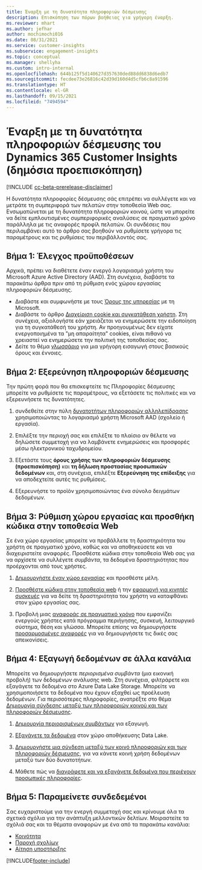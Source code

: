 ```yaml
---
title: Έναρξη με τη δυνατότητα πληροφοριών δέσμευσης
description: Επισκόπηση των πόρων βοήθειας για γρήγορη έναρξη.
ms.reviewer: mhart
ms.author: jefhar
author: mochimochi016
ms.date: 08/31/2021
ms.service: customer-insights
ms.subservice: engagement-insights
ms.topic: conceptual
ms.manager: shellyha
ms.custom: intro-internal
ms.openlocfilehash: 644b125f5d140627d357630ded88dd6838d6edb7
ms.sourcegitcommit: fecdee73e26816c42d39d160d4d5cfb6c8a91596
ms.translationtype: HT
ms.contentlocale: el-GR
ms.lasthandoff: 09/15/2021
ms.locfileid: "7494594"
---
```

# <a name="get-started-with-dynamics-365-customer-insights-engagement-insights-capability-public-preview"></a>Έναρξη με τη δυνατότητα πληροφοριών δέσμευσης του Dynamics 365 Customer Insights (δημόσια προεπισκόπηση)

[!INCLUDE [cc-beta-prerelease-disclaimer](includes/cc-beta-prerelease-disclaimer.md)]

Η δυνατότητα πληροφορίες δέσμευσης σάς επιτρέπει να συλλέγετε και να μετράτε τη συμπεριφορά των πελατών στην τοποθεσία Web σας. Ενσωματώνεται με τη δυνατότητα πληροφοριών κοινού, ώστε να μπορείτε να δείτε εμπλουτισμένες συμπεριφορικές αναλύσεις σε πραγματικό χρόνο παράλληλα με τις αναφορές προφίλ πελατών. Οι συνδέσεις που περιλαμβάνει αυτό το άρθρο σας βοηθούν να ρυθμίσετε γρήγορα τις παραμέτρους και τις ρυθμίσεις του περιβάλλοντός σας.

## <a name="step-1-review-prerequisites"></a>Βήμα 1: Έλεγχος προϋποθέσεων

Αρχικά, πρέπει να διαθέτετε έναν ενεργό λογαριασμό χρήστη του Microsoft Azure Active Directory (AAD). Στη συνέχεια, διαβάστε τα παρακάτω άρθρα πριν από τη ρύθμιση ενός χώρου εργασίας πληροφοριών δέσμευσης.

- Διαβάστε και συμφωνήστε με τους [Όρους της υπηρεσίας](terms-of-service.md) με τη Microsoft.  
- Διαβάστε το άρθρο [Διαχείριση cookie και συγκατάθεση χρήστη](user-consent-storage.md). Στη συνέχεια, αξιολογήστε εάν χρειάζεται να ενημερώσετε την ειδοποίηση για τη συγκατάθεσή του χρήστη. Αν προηγουμένως δεν είχατε ενεργοποιημένα τα "μη απαραίτητα" cookies, είναι πιθανό να χρειαστεί να ενημερώσετε την πολιτική της τοποθεσίας σας.
- Δείτε το θέμα [γλωσσάριο](glossary.md) για μια γρήγορη εισαγωγή στους βασικούς όρους και έννοιες.

## <a name="step-2-explore-engagement-insights"></a>Βήμα 2: Εξερεύνηση πληροφοριών δέσμευσης

Την πρώτη φορά που θα επισκεφτείτε τις Πληροφορίες δέσμευσης μπορείτε να ρυθμίσετε τις παραμέτρους, να εξετάσετε τις πολιτικές και να εξερευνήσετε τις δυνατότητες.

1. συνδεθείτε στην πύλη [δυνατοτήτων πληροφοριών αλληλεπίδρασης](https://home.ci.ai.dynamics.com/app/engagement-insights) χρησιμοποιώντας το λογαριασμό χρήστη Microsoft AAD (σχολείο ή εργασία).

1. Επιλέξτε την περιοχή σας και επιλέξτε το πλαίσιο αν θέλετε να δηλώσετε συμμετοχή για να λαμβάνετε ενημερώσεις και προσφορές μέσω ηλεκτρονικού ταχυδρομείου.

1. Εξετάστε τους **όρους χρήσης των πληροφοριών δέσμευσης (προεπισκόπηση)** και **τη δήλωση προστασίας προσωπικών δεδομένων** και, στη συνέχεια, επιλέξτε **Εξερεύνηση της επίδειξης** για να αποδεχτείτε αυτές τις ρυθμίσεις.

1. Εξερευνήστε το προϊόν χρησιμοποιώντας ένα σύνολο δειγμάτων δεδομένων.

##  <a name="step-3-set-up-a-workspace-and-add-code-to-your-website"></a>Βήμα 3: Ρύθμιση χώρου εργασίας και προσθήκη κώδικα στην τοποθεσία Web

Σε ένα χώρο εργασίας μπορείτε να προβάλλετε τη δραστηριότητα του χρήστη σε πραγματικό χρόνο, καθώς και να αποθηκεύσετε και να διαχειριστείτε αναφορές. Προσθέστε κώδικα στην τοποθεσία Web σας για να αρχίσετε να συλλέγετε *συμβάντα*, τα δεδομένα δραστηριότητας που προέρχονται από τους χρήστες.

1. [Δημιουργήστε έναν χώρο εργασίας](create-workspace.md) και προσθέστε μέλη.

1. [Προσθέστε κώδικα στην τοποθεσία web](instrument-website.md) ή την [εφαρμογή για κινητές συσκευές](developer-resources.md#capture-events-from-mobile-apps) για να δείτε τη δραστηριότητα του χρήστη να καταφθάνει στον χώρο εργασίας σας.

1. Προβολή μιας [αναφοράς σε πραγματικό χρόνο](view-reports.md) που εμφανίζει ενεργούς χρήστες κατά πρόγραμμα περιήγησης, συσκευή, λειτουργικό σύστημα, θέση και γλώσσα. Μπορείτε επίσης να δημιουργήσετε [προσαρμοσμένες αναφορές](custom-reports.md) για να δημιουργήσετε τις δικές σας απεικονίσεις.
    
## <a name="step-4-export-data-to-other-channels"></a>Βήμα 4: Εξαγωγή δεδομένων σε άλλα κανάλια

Μπορείτε να δημιουργήσετε *περιορισμένα συμβάντα* (μια εικονική προβολή) των δεδομένων ανάλυσης web. Στη συνέχεια, φιλτράρετε και εξαγάγετε τα δεδομένα στο Azure Data Lake Storage. Μπορείτε να χρησιμοποιήσετε τα δεδομένα που έχουν εξαχθεί ως προέλευση δεδομένων. Για περισσότερες πληροφορίες, ανατρέξτε στο θέμα [Δημιουργία σύνδεσης μεταξύ των πληροφοριών κοινού και των πληροφοριών δέσμευσης](integrate-audience-insights-engagement-insights.md).

1. [Δημιουργία περιορισμένων συμβάντων](refined-events.md) για εξαγωγή.

1. [Εξαγάγετε τα δεδομένα](export-events.md) στον χώρο αποθήκευσης Data Lake.

1. [Δημιουργήστε μια σύνδεση μεταξύ των κοινό πληροφοριών και των πληροφοριών δέσμευσης](integrate-audience-insights-engagement-insights.md), για να κάνετε κοινή χρήση δεδομένων μεταξύ των δύο δυνατοτήτων.

1. Μάθετε πώς να [διαγράφετε και να εξαγάγετε δεδομένα που περιέχουν προσωπικές πληροφορίες](delete-export-personal-data.md).
 
## <a name="step-5-stay-connected"></a>Βήμα 5: Παραμείνετε συνδεδεμένοι

Σας ευχαριστούμε για την ενεργή συμμετοχή σας και κρίνουμε όλα τα σχετικά σχόλια για την ανάπτυξη μελλοντικών δελτίων. Μοιραστείτε τα σχόλιά σας και τα θέματα αναφορών με ένα από τα παρακάτω κανάλια:
- [Κοινότητα](https://go.microsoft.com/fwlink/?linkid=2141648)
- [Παροχή σχολίων](https://go.microsoft.com/fwlink/?linkid=2143222)
- [Αίτηση υποστήριξης](https://go.microsoft.com/fwlink/?linkid=2145734) 


[!INCLUDE[footer-include](../includes/footer-banner.md)]
